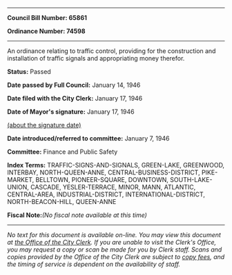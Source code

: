 

********

**Council Bill Number: 65861**
   
**Ordinance Number: 74598**
********

 An ordinance relating to traffic control, providing for the construction and installation of traffic signals and appropriating money therefor.

**Status:** Passed
   
**Date passed by Full Council:** January 14, 1946
   
**Date filed with the City Clerk:** January 17, 1946
   
**Date of Mayor's signature:** January 17, 1946
   
[(about the signature date)](/~public/approvaldate.htm)
   
   
   
**Date introduced/referred to committee:** January 7, 1946
   
**Committee:** Finance and Public Safety
   
   
**Index Terms:** TRAFFIC-SIGNS-AND-SIGNALS, GREEN-LAKE, GREENWOOD, INTERBAY, NORTH-QUEEN-ANNE, CENTRAL-BUSINESS-DISTRICT, PIKE-MARKET, BELLTOWN, PIONEER-SQUARE, DOWNTOWN, SOUTH-LAKE-UNION, CASCADE, YESLER-TERRACE, MINOR, MANN, ATLANTIC, CENTRAL-AREA, INDUSTRIAL-DISTRICT, INTERNATIONAL-DISTRICT, NORTH-BEACON-HILL, QUEEN-ANNE

**Fiscal Note:**_(No fiscal note available at this time)_
********

_No text for this document is available on-line. You may view this document at [the Office of the City Clerk](http://www.seattle.gov/leg/clerk/contactUs.htm). If you are unable to visit the Clerk's Office, you may request a copy or scan be made for you by Clerk staff. Scans and copies provided by the Office of the City Clerk are subject to [copy fees](http://clerk.seattle.gov/~public/clerkfees.htm), and the timing of service is dependent on the availability of staff._

